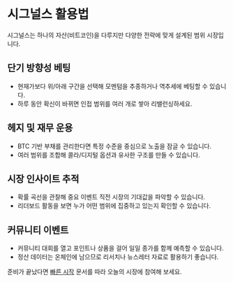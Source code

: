 # 시그널스 활용법

시그널스는 하나의 자산(비트코인)을 다루지만 다양한 전략에 맞게 설계된 범위 시장입니다.

## 단기 방향성 베팅

- 현재가보다 위/아래 구간을 선택해 모멘텀을 추종하거나 역추세에 베팅할 수 있습니다.
- 하루 동안 확신이 바뀌면 인접 범위를 여러 개로 쌓아 리밸런싱하세요.

## 헤지 및 재무 운용

- BTC 기반 부채를 관리한다면 특정 수준을 중심으로 노출을 잠글 수 있습니다.
- 여러 범위를 조합해 콜라/디지털 옵션과 유사한 구조를 만들 수 있습니다.

## 시장 인사이트 추적

- 확률 곡선을 관찰해 중요 이벤트 직전 시장의 기대값을 파악할 수 있습니다.
- 리더보드 활동을 보면 누가 어떤 범위에 집중하고 있는지 확인할 수 있습니다.

## 커뮤니티 이벤트

- 커뮤니티 대회를 열고 포인트나 상품을 걸어 일일 종가를 함께 예측할 수 있습니다.
- 정산 데이터는 온체인에 남으므로 리서치나 뉴스레터 자료로 활용하기 좋습니다.

준비가 끝났다면 [빠른 시작](/docs/quickstart) 문서를 따라 오늘의 시장에 참여해 보세요.
